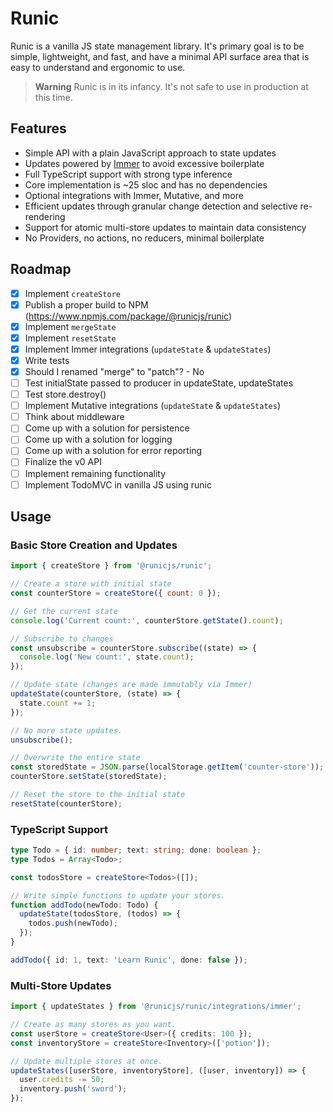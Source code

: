 # Runic

Runic is a vanilla JS state management library. It's primary goal is to be
simple, lightweight, and fast, and have a minimal API surface area that is
easy to understand and ergonomic to use.

> **Warning**
> Runic is in its infancy. It's not safe to use in production at this time.

## Features

- Simple API with a plain JavaScript approach to state updates
- Updates powered by [Immer](https://immerjs.github.io/immer/) to avoid excessive boilerplate
- Full TypeScript support with strong type inference
- Core implementation is ~25 sloc and has no dependencies
- Optional integrations with Immer, Mutative, and more
- Efficient updates through granular change detection and selective re-rendering
- Support for atomic multi-store updates to maintain data consistency
- No Providers, no actions, no reducers, minimal boilerplate

## Roadmap

- [x] Implement `createStore`
- [x] Publish a proper build to NPM (https://www.npmjs.com/package/@runicjs/runic)
- [x] Implement `mergeState`
- [x] Implement `resetState`
- [x] Implement Immer integrations (`updateState` & `updateStates`)
- [x] Write tests
- [x] Should I renamed "merge" to "patch"? - No
- [ ] Test initialState passed to producer in updateState, updateStates
- [ ] Test store.destroy()
- [ ] Implement Mutative integrations (`updateState` & `updateStates`)
- [ ] Think about middleware
- [ ] Come up with a solution for persistence
- [ ] Come up with a solution for logging
- [ ] Come up with a solution for error reporting
- [ ] Finalize the v0 API
- [ ] Implement remaining functionality
- [ ] Implement TodoMVC in vanilla JS using runic

## Usage

### Basic Store Creation and Updates

```js
import { createStore } from '@runicjs/runic';

// Create a store with initial state
const counterStore = createStore({ count: 0 });

// Get the current state
console.log('Current count:', counterStore.getState().count);

// Subscribe to changes
const unsubscribe = counterStore.subscribe((state) => {
  console.log('New count:', state.count);
});

// Update state (changes are made immutably via Immer)
updateState(counterStore, (state) => {
  state.count += 1;
});

// No more state updates.
unsubscribe();

// Overwrite the entire state
const storedState = JSON.parse(localStorage.getItem('counter-store'));
counterStore.setState(storedState);

// Reset the store to the initial state
resetState(counterStore);
```

### TypeScript Support

```ts
type Todo = { id: number; text: string; done: boolean };
type Todos = Array<Todo>;

const todosStore = createStore<Todos>([]);

// Write simple functions to update your stores.
function addTodo(newTodo: Todo) {
  updateState(todosStore, (todos) => {
    todos.push(newTodo);
  });
}

addTodo({ id: 1, text: 'Learn Runic', done: false });
```

### Multi-Store Updates

```ts
import { updateStates } from '@runicjs/runic/integrations/immer';

// Create as many stores as you want.
const userStore = createStore<User>({ credits: 100 });
const inventoryStore = createStore<Inventory>(['potion']);

// Update multiple stores at once.
updateStates([userStore, inventoryStore], ([user, inventory]) => {
  user.credits -= 50;
  inventory.push('sword');
});
```
